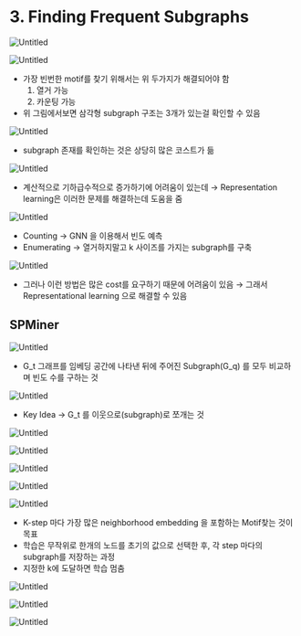 # 3. Finding Frequent Subgraphs

![Untitled](3%20Finding%20Frequent%20Subgraphs%20963a41cdddc64985b7eafc078653ddb4/Untitled.png)

![Untitled](3%20Finding%20Frequent%20Subgraphs%20963a41cdddc64985b7eafc078653ddb4/Untitled%201.png)

- 가장 빈번한 motif를 찾기 위해서는 위 두가지가 해결되어야 함
    1. 열거 가능
    2. 카운팅 가능
- 위 그림에서보면 삼각형 subgraph 구조는 3개가 있는걸 확인할 수 있음

![Untitled](3%20Finding%20Frequent%20Subgraphs%20963a41cdddc64985b7eafc078653ddb4/Untitled%202.png)

- subgraph 존재를 확인하는 것은 상당히 많은 코스트가 듦

![Untitled](3%20Finding%20Frequent%20Subgraphs%20963a41cdddc64985b7eafc078653ddb4/Untitled%203.png)

- 계산적으로 기하급수적으로 증가하기에 어려움이 있는데
→ Representation learning은 이러한 문제를 해결하는데 도움을 줌

![Untitled](3%20Finding%20Frequent%20Subgraphs%20963a41cdddc64985b7eafc078653ddb4/Untitled%204.png)

- Counting
→ GNN 을 이용해서 빈도 예측
- Enumerating
→ 열거하지말고 k 사이즈를 가지는 subgraph를 구축

![Untitled](3%20Finding%20Frequent%20Subgraphs%20963a41cdddc64985b7eafc078653ddb4/Untitled%205.png)

- 그러나 이런 방법은 많은 cost를 요구하기 때문에 어려움이 있음
→ 그래서 Representational learning 으로 해결할 수 있음

## SPMiner

![Untitled](3%20Finding%20Frequent%20Subgraphs%20963a41cdddc64985b7eafc078653ddb4/Untitled%206.png)

- G_t 그래프를 임베딩 공간에 나타낸 뒤에 주어진 Subgraph(G_q) 를 모두 비교하며 빈도 수를 구하는 것

![Untitled](3%20Finding%20Frequent%20Subgraphs%20963a41cdddc64985b7eafc078653ddb4/Untitled%207.png)

- Key Idea
→ G_t 를 이웃으로(subgraph)로 쪼개는 것

![Untitled](3%20Finding%20Frequent%20Subgraphs%20963a41cdddc64985b7eafc078653ddb4/Untitled%208.png)

![Untitled](3%20Finding%20Frequent%20Subgraphs%20963a41cdddc64985b7eafc078653ddb4/Untitled%209.png)

![Untitled](3%20Finding%20Frequent%20Subgraphs%20963a41cdddc64985b7eafc078653ddb4/Untitled%2010.png)

![Untitled](3%20Finding%20Frequent%20Subgraphs%20963a41cdddc64985b7eafc078653ddb4/Untitled%2011.png)

![Untitled](3%20Finding%20Frequent%20Subgraphs%20963a41cdddc64985b7eafc078653ddb4/Untitled%2012.png)

 

- K-step 마다 가장 많은 neighborhood embedding 을 포함하는 Motif찾는 것이 목표
- 학습은 무작위로 한개의 노드를 초기의 값으로 선택한 후, 각 step 마다의 subgraph를 저장하는 과정
- 지정한 k에 도달하면 학습 멈춤

![Untitled](3%20Finding%20Frequent%20Subgraphs%20963a41cdddc64985b7eafc078653ddb4/Untitled%2013.png)

![Untitled](3%20Finding%20Frequent%20Subgraphs%20963a41cdddc64985b7eafc078653ddb4/Untitled%2014.png)

![Untitled](3%20Finding%20Frequent%20Subgraphs%20963a41cdddc64985b7eafc078653ddb4/Untitled%2015.png)